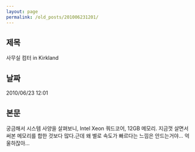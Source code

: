 ```yaml
---
layout: page
permalink: /old_posts/201006231201/
---
```


## 제목
사무실 컴터 in Kirkland

## 날짜
2010/06/23 12:01

## 본문

궁금해서 시스템 사양을 살펴보니, Intel Xeon 쿼드코어, 12GB 메모리. 지금껏 살면서 써본 메모리를 합한 것보다 많다.근데 왜 별로 속도가 빠르다는 느낌은 안드는거야... 억울하잖아...